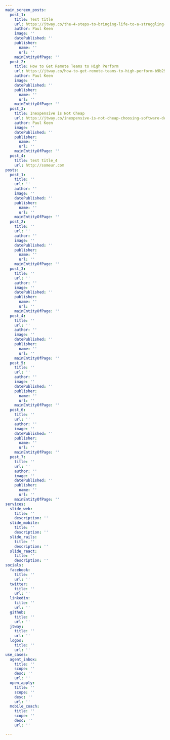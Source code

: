 ```yaml
---
main_screen_posts:
  post_1:
    title: Test title
    url: https://jtway.co/the-4-steps-to-bringing-life-to-a-struggling-project-37a53bf9c7dc
    author: Paul Keen
    image: ''
    datePublished: ''
    publisher:
      name: ''
      url: ''
    mainEntityOfPage: ''
  post_2:
    title: How to Get Remote Teams to High Perform
    url: https://jtway.co/how-to-get-remote-teams-to-high-perform-b9b29d698feb
    author: Paul Keen
    image: ''
    datePublished: ''
    publisher:
      name: ''
      url: ''
    mainEntityOfPage: ''
  post_3:
    title: Inexpensive is Not Cheap
    url: https://jtway.co/inexpensive-is-not-cheap-choosing-software-development-company-for-your-project-da97b7d9b3c0
    author: Paul Keen
    image: ''
    datePublished: ''
    publisher:
      name: ''
      url: ''
    mainEntityOfPage: ''
  post_4:
    title: test title_4
    url: http://someur.com
posts:
  post_1:
    title: ''
    url: ''
    author: ''
    image: ''
    datePublished: ''
    publisher:
      name: ''
      url: ''
    mainEntityOfPage: ''
  post_2:
    title: ''
    url: ''
    author: ''
    image: ''
    datePublished: ''
    publisher:
      name: ''
      url: ''
    mainEntityOfPage: ''
  post_3:
    title: ''
    url: ''
    author: ''
    image: ''
    datePublished: ''
    publisher:
      name: ''
      url: ''
    mainEntityOfPage: ''
  post_4:
    title: ''
    url: ''
    author: ''
    image: ''
    datePublished: ''
    publisher:
      name: ''
      url: ''
    mainEntityOfPage: ''
  post_5:
    title: ''
    url: ''
    author: ''
    image: ''
    datePublished: ''
    publisher:
      name: ''
      url: ''
    mainEntityOfPage: ''
  post_6:
    title: ''
    url: ''
    author: ''
    image: ''
    datePublished: ''
    publisher:
      name: ''
      url: ''
    mainEntityOfPage: ''
  post_7:
    title: ''
    url: ''
    author: ''
    image: ''
    datePublished: ''
    publisher:
      name: ''
      url: ''
    mainEntityOfPage: ''
services:
  slide_web:
    title: ''
    description: ''
  slide_mobile:
    title: ''
    description: ''
  slide_rails:
    title: ''
    description: ''
  slide_react:
    title: ''
    description: ''
socials:
  facebook:
    title: ''
    url: ''
  twitter:
    title: ''
    url: ''
  linkedin:
    title: ''
    url: ''
  github:
    title: ''
    url: ''
  jtway:
    title: ''
    url: ''
  logos:
    title: ''
    url: ''
use_cases:
  agent_inbox:
    title: ''
    scope: ''
    desc: ''
    url: ''
  open_apply:
    title: ''
    scope: ''
    desc: ''
    url: ''
  mobile_coach:
    title: ''
    scope: ''
    desc: ''
    url: ''

---
```

